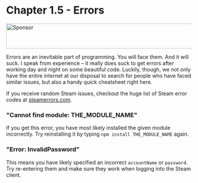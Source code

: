 # Chapter 1.5 - Errors

<a target='_blank' rel='nofollow' href='https://app.codesponsor.io/link/WWKSZ8BufMHxCu7dPGG4np4x/andrewda/node-steam-guide'>
  <img alt='Sponsor' width='888' height='68' src='https://app.codesponsor.io/embed/WWKSZ8BufMHxCu7dPGG4np4x/andrewda/node-steam-guide.svg' />
</a>

Errors are an inevitable part of programming. You will face them. And it will
suck. I speak from experience – it really does suck to get errors after working
day and night on some beautiful code. Luckily, though, we not only have the
entire internet at our disposal to search for people who have faced similar
issues, but also a handy quick cheatsheet right here.

If you receive random Steam issues, checkout the huge list of Steam error codes
at [steamerrors.com](https://steamerrors.com).

### "Cannot find module: THE_MODULE_NAME"

If you get this error, you have most likely installed the given module
incorrectly. Try reinstalling it by typing `npm install THE_MODULE_NAME` again.

### "Error: InvalidPassword"

This means you have likely specified an incorrect `accountName` or `password`.
Try re-entering them and make sure they work when logging into the Steam
client.
